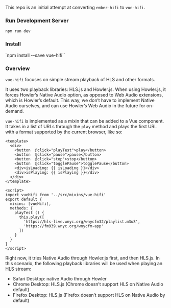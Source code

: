 This repo is an initial attempt at converting `ember-hifi` to `vue-hifi`.

### Run Development Server

`npm run dev`

### Install 

`npm install --save vue-hifi``

### Overview

`vue-hifi`  focuses on simple stream playback of HLS and other formats.

It uses two playback libraries: HLS.js and Howler.js. When using Howler.js, it forces Howler’s Native Audio option, as opposed to Web Audio extensions, which is Howler’s default. This way, we don’t have to implement Native Audio ourselves, and can use Howler’s Web Audio in the future for on-demand.

`vue-hifi` is implemented as a mixin that can be added to a Vue component. It takes in a list of URLs through the `play` method and plays the first URL with a format supported by the current browser, like so:

```
<template>
  <div>
    <button  @click="playTest">play</button>
    <button  @click="pause">pause</button>
    <button  @click="stop">stop</button>
    <button  @click="togglePause">togglePause</button>
    <div>isLoading: {{ isLoading }}</div>
    <div>isPlaying: {{ isPlaying }}</div>
  </div>
</template>

<script>
import vueHifi from '../src/mixins/vue-hifi'
export default {
  mixins: [vueHifi],
  methods: {
    playTest () {
      this.play([
        'https://hls-live.wnyc.org/wnycfm32/playlist.m3u8',
        'https://fm939.wnyc.org/wnycfm-app'
      ])
    }
  }
}
</script>
```

Right now, it tries Native Audio through Howler.js first, and then HLS.js. In this scenario, the following playback libraries will be used when playing an HLS stream:

- Safari Desktop: native Audio through Howler
- Chrome Desktop: HLS.js (Chrome doesn’t support HLS on Native Audio default)
- Firefox Desktop: HLS.js (Firefox doesn’t support HLS on Native Audio by default)



